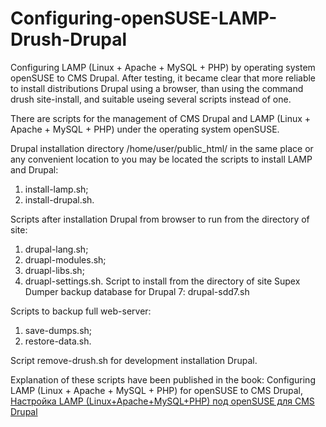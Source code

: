 # Configuring-openSUSE-LAMP-Drush-Drupal
Configuring LAMP (Linux + Apache + MySQL + PHP) by operating system openSUSE to CMS Drupal. After testing, it became clear that more reliable to install distributions Drupal using a browser, than using the command drush site-install, and suitable useing several scripts instead of one.

There are scripts for the management of CMS Drupal and LAMP (Linux + Apache + MySQL + PHP) under the operating system openSUSE. 

Drupal installation directory /home/user/public_html/ in the same place or any convenient location to you may be located the scripts to install LAMP and Drupal:
1. install-lamp.sh;
2. install-drupal.sh.

Scripts after installation Drupal from browser to run from the directory of site:
1. drupal-lang.sh;
2. druapl-modules.sh;
3. druapl-libs.sh;
4. druapl-settings.sh.
Script to install from the directory of site Supex Dumper backup database for Drupal 7:
drupal-sdd7.sh

Scripts to backup full web-server:
1. save-dumps.sh;
2. restore-data.sh.

Script remove-drush.sh for development installation Drupal.

Explanation of these scripts have been published in the book: Configuring LAMP (Linux + Apache + MySQL + PHP) for openSUSE to CMS Drupal, <a href="https://www.lap-publishing.com/catalog/details/store/fr/book/978-3-659-59361-1/Настройка-lamp-linux+apache+mysql+php-под-opensuse-для-cms-drupal" target="_blank">Настройка LAMP (Linux+Apache+MySQL+PHP) под openSUSE для CMS Drupal</a>
